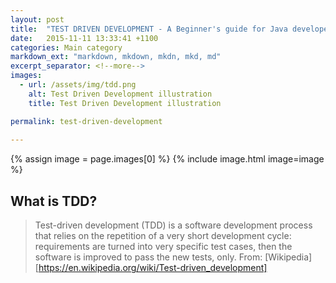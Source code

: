 ```yaml
---
layout: post
title:  "TEST DRIVEN DEVELOPMENT - A Beginner's guide for Java developers"
date:   2015-11-11 13:33:41 +1100
categories: Main category
markdown_ext: "markdown, mkdown, mkdn, mkd, md"
excerpt_separator: <!--more-->
images: 
  - url: /assets/img/tdd.png
    alt: Test Driven Development illustration
    title: Test Driven Development illustration

permalink: test-driven-development
 
---
```


{% assign image = page.images[0] %}
{% include image.html image=image %}

## What is TDD?
> Test-driven development (TDD) is a software development process that relies on the repetition of a very short development cycle: requirements are turned into very specific test cases, then the software is improved to pass the new tests, only. 
From: [Wikipedia] [https://en.wikipedia.org/wiki/Test-driven_development]
